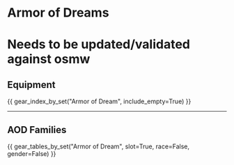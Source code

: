 # Armor of Dreams

# Needs to be updated/validated against osmw


## Equipment
{{ gear_index_by_set("Armor of Dream", include_empty=True) }}

---

## AOD Families
{{ gear_tables_by_set("Armor of Dream", slot=True, race=False, gender=False) }}
